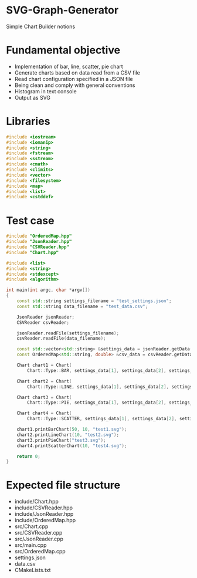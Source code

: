 # SVG-Graph-Generator

Simple Chart Builder notions

# Fundamental objective

- Implementation of bar, line, scatter, pie chart
- Generate charts based on data read from a CSV file
- Read chart configuration specified in a JSON file
- Being clean and comply with general conventions
- Histogram in text console
- Output as SVG

# Libraries

```cpp
#include <iostream>
#include <iomanip>
#include <string>
#include <fstream>
#include <sstream>
#include <cmath>
#include <climits>
#include <vector>
#include <filesystem>
#include <map>
#include <list>
#include <cstddef>
```

# Test case
```cpp
#include "OrderedMap.hpp"
#include "JsonReader.hpp"
#include "CSVReader.hpp"
#include "Chart.hpp"

#include <list>
#include <string>
#include <stdexcept>
#include <algorithm>

int main(int argc, char *argv[])
{
    const std::string settings_filename = "test_settings.json";
    const std::string data_filename = "test_data.csv";

    JsonReader jsonReader;
    CSVReader csvReader;

    jsonReader.readFile(settings_filename);
    csvReader.readFile(data_filename);

    const std::vector<std::string> &settings_data = jsonReader.getData();
    const OrderedMap<std::string, double> &csv_data = csvReader.getData();

    Chart chart1 = Chart(
        Chart::Type::BAR, settings_data[1], settings_data[2], settings_data[3], settings_data[4], csv_data);

    Chart chart2 = Chart(
        Chart::Type::LINE, settings_data[1], settings_data[2], settings_data[3], settings_data[4], csv_data);

    Chart chart3 = Chart(
        Chart::Type::PIE, settings_data[1], settings_data[2], settings_data[3], settings_data[4], csv_data);

    Chart chart4 = Chart(
        Chart::Type::SCATTER, settings_data[1], settings_data[2], settings_data[3], settings_data[4], csv_data);

    chart1.printBarChart(50, 10, "test1.svg");
    chart2.printLineChart(10, "test2.svg");
    chart3.printPieChart("test3.svg");
    chart4.printScatterChart(10, "test4.svg");

    return 0;
}
```

# Expected file structure
- include/Chart.hpp
- include/CSVReader.hpp
- include/JsonReader.hpp
- include/OrderedMap.hpp
- src/Chart.cpp
- src/CSVReader.cpp
- src/JsonReader.cpp
- src/main.cpp
- src/OrderedMap.cpp
- settings.json
- data.csv
- CMakeLists.txt
